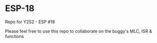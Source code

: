# ESP-18
Repo for Y2S2 - ESP #18

Please feel free to use this repo to collaborate on the buggy's MLC, ISR & functions
 
